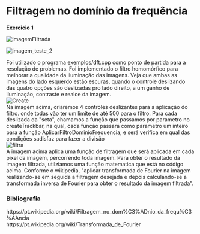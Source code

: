 # Filtragem no domínio da frequência


<strong>Exercicio 1</strong><br>

![imagemFiltrada](https://user-images.githubusercontent.com/42754908/141846796-2032d90f-9766-48b9-b968-6b2a2beab6cd.png)

![imagem_teste_2](https://user-images.githubusercontent.com/42754908/141848601-62af150b-dd43-4448-8a13-5497fd5486c3.png)

Foi utilizado o programa exemplos/dft.cpp como ponto de partida para a resolução de problemas. Foi implementado o filtro homomórfico para melhorar a qualidade da iluminação das imagens. Veja que ambas as imagens do lado esquerdo estão escuras, quando o controle deslizando das quatro opções são deslizadas pro lado direito, a um ganho de iluminação, contraste e realce da imagem.<br>
![Create](https://user-images.githubusercontent.com/42754908/141861391-00dddbdc-5d62-4b3a-a6b3-667eeaf4d1e3.png)<br>
Na imagem acima, criaremos 4 controles deslizantes para a aplicação do filtro. onde todas vão ter um limite de até 500 para o filtro. Para cada deslizada da "seta", chamamos a função que passamos por parametro no createTrackbar, na qual, cada função passará como parametro um inteiro para a função AplicarFiltroDominioFrequencia, e será verifica em qual das condições sadisfaz para fazer a divisão<br>
![filtra](https://user-images.githubusercontent.com/42754908/141860624-0d07ab39-48de-44ce-b477-84b9eca6a82b.png)<br>
A imagem acima aplica uma função de filtragem que será aplicada em cada pixel da imagem, percorrendo toda imagem. Para obter o resultado da imagem filtrada, utilziamos uma função matematica que está no código acima. Conforme o wikipedia, "aplicar transformada de Fourier na imagem  realizando-se em seguida a filtragem desejada e depois calculando-se a transformada inversa de Fourier para obter o resultado da imagem filtrada".

<h3> Bibliografia </h3>
https://pt.wikipedia.org/wiki/Filtragem_no_dom%C3%ADnio_da_frequ%C3%AAncia<br>
https://pt.wikipedia.org/wiki/Transformada_de_Fourier


